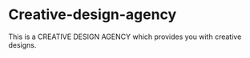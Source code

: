 # Creative-design-agency
This is a CREATIVE DESIGN AGENCY which provides you with creative designs. 
